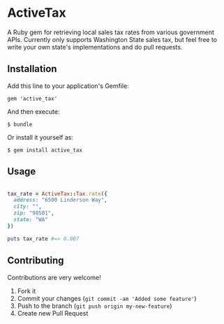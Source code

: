 # ActiveTax

A Ruby gem for retrieving local sales tax rates from various government APIs. Currently
only supports Washington State sales tax, but feel free to write your own state's implementations
and do pull requests.

## Installation

Add this line to your application's Gemfile:

    gem 'active_tax'

And then execute:

    $ bundle

Or install it yourself as:

    $ gem install active_tax

## Usage

```ruby

tax_rate = ActiveTax::Tax.rate({
  address: "6500 Linderson Way",
  city: "",
  zip: "98501",
  state: "WA"
})

puts tax_rate #=> 0.087
```

## Contributing

Contributions are very welcome!

1. Fork it
2. Commit your changes (`git commit -am 'Added some feature'`)
3. Push to the branch (`git push origin my-new-feature`)
4. Create new Pull Request
